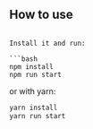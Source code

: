 ## How to use

```

Install it and run:

```bash
npm install
npm run start
```

or with yarn:

```bash
yarn install
yarn run start
```
